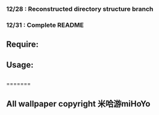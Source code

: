 ### 12/28 : Reconstructed directory structure branch
### 12/31 : Complete README 

## Require:
## Usage:

## 
=======
## All wallpaper copyright 米哈游miHoYo

